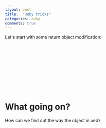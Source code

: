 ```yaml
---
layout: post
title:  "Ruby tricks"
categories: ruby
comments: true
---
```


Let's start with some return object modification: 

<iframe src='https://tech.io/snippet-widget/AS6mxA3' width='100%' frameborder='0' scrolling='no' allowtransparency='true' style='visibility:hidden'></iframe>
<script>
if(void 0===window.techioScriptInjected){window.techioScriptInjected=!0;let script = document.createElement("script");script.src="https://files.codingame.com/codingame/iframe-v-1-4.js";(document.head||document.body).appendChild(script)}
</script>

<!--
```ruby
def not_so_simple(str)
  str.define_singleton_method :special? do 'yes!' end
  str
end
str = not_so_simple('Hello')
puts str.special? # yes!
```
-->

# What going on?
How can we find out the way the object in ued?


<iframe src='https://tech.io/snippet-widget/6dcJGlv' width='100%' frameborder='0' scrolling='no' allowtransparency='true' style='visibility:hidden'></iframe>

<!---
```ruby
class InspectUsage
    def initialize(obj)
        @object = obj
    end
    
    def method_missing(name, *args, &block)
        puts "Call method(#{@object}): #{name} (#{args} #{block})"
        @object.send name, *args, &block
    end
end

str = InspectUsage.new "Hello"
puts str.size

array = InspectUsage.new [1,2,3]
puts array.reduce &:+

proc = InspectUsage.new( proc { puts 'hello' })
puts str.gsub /.*/, &proc
```
-->

<script>
if(void 0===window.techioScriptInjected){window.techioScriptInjected=!0;let script = document.createElement("script");script.src="https://files.codingame.com/codingame/iframe-v-1-4.js";(document.head||document.body).appendChild(script)}
</script>
